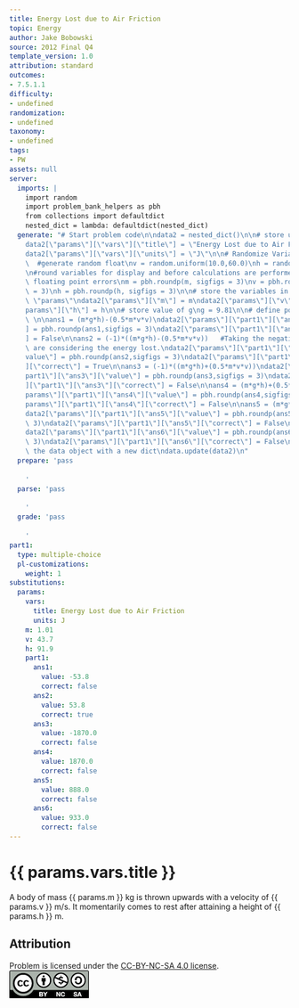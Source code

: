 ```yaml
---
title: Energy Lost due to Air Friction
topic: Energy
author: Jake Bobowski
source: 2012 Final Q4
template_version: 1.0
attribution: standard
outcomes:
- 7.5.1.1
difficulty:
- undefined
randomization:
- undefined
taxonomy:
- undefined
tags:
- PW
assets: null
server:
  imports: |
    import random
    import problem_bank_helpers as pbh
    from collections import defaultdict
    nested_dict = lambda: defaultdict(nested_dict)
  generate: "# Start problem code\n\ndata2 = nested_dict()\n\n# store units etc\n\
    data2[\"params\"][\"vars\"][\"title\"] = \"Energy Lost due to Air Friction\"\n\
    data2[\"params\"][\"vars\"][\"units\"] = \"J\"\n\n# Randomize Variables\nm = random.uniform(0.50,3.00)\
    \  #generate random float\nv = random.uniform(10.0,60.0)\nh = random.uniform(5.0,100.0)\n\
    \n#round variables for display and before calculations are performed to avoid\
    \ floating point errors\nm = pbh.roundp(m, sigfigs = 3)\nv = pbh.roundp(v, sigfigs\
    \ = 3)\nh = pbh.roundp(h, sigfigs = 3)\n\n# store the variables in the dictionary\
    \ \"params\"\ndata2[\"params\"][\"m\"] = m\ndata2[\"params\"][\"v\"] = v\ndata2[\"\
    params\"][\"h\"] = h\n\n# store value of g\ng = 9.81\n\n# define possible answers.\
    \ \n\nans1 = (m*g*h)-(0.5*m*v*v)\ndata2[\"params\"][\"part1\"][\"ans1\"][\"value\"\
    ] = pbh.roundp(ans1,sigfigs = 3)\ndata2[\"params\"][\"part1\"][\"ans1\"][\"correct\"\
    ] = False\n\nans2 = (-1)*((m*g*h)-(0.5*m*v*v))   #Taking the negative since we\
    \ are considering the energy lost.\ndata2[\"params\"][\"part1\"][\"ans2\"][\"\
    value\"] = pbh.roundp(ans2,sigfigs = 3)\ndata2[\"params\"][\"part1\"][\"ans2\"\
    ][\"correct\"] = True\n\nans3 = (-1)*((m*g*h)+(0.5*m*v*v))\ndata2[\"params\"][\"\
    part1\"][\"ans3\"][\"value\"] = pbh.roundp(ans3,sigfigs = 3)\ndata2[\"params\"\
    ][\"part1\"][\"ans3\"][\"correct\"] = False\n\nans4 = (m*g*h)+(0.5*m*v*v)\ndata2[\"\
    params\"][\"part1\"][\"ans4\"][\"value\"] = pbh.roundp(ans4,sigfigs = 3)\ndata2[\"\
    params\"][\"part1\"][\"ans4\"][\"correct\"] = False\n\nans5 = (m*g*h)-(0.5*m*v)\n\
    data2[\"params\"][\"part1\"][\"ans5\"][\"value\"] = pbh.roundp(ans5,sigfigs =\
    \ 3)\ndata2[\"params\"][\"part1\"][\"ans5\"][\"correct\"] = False\n\nans6 = (m*g*h)+(0.5*m*v)\n\
    data2[\"params\"][\"part1\"][\"ans6\"][\"value\"] = pbh.roundp(ans6,sigfigs =\
    \ 3)\ndata2[\"params\"][\"part1\"][\"ans6\"][\"correct\"] = False\n\n# Update\
    \ the data object with a new dict\ndata.update(data2)\n"
  prepare: 'pass

    '
  parse: 'pass

    '
  grade: 'pass

    '
part1:
  type: multiple-choice
  pl-customizations:
    weight: 1
substitutions:
  params:
    vars:
      title: Energy Lost due to Air Friction
      units: J
    m: 1.01
    v: 43.7
    h: 91.9
    part1:
      ans1:
        value: -53.8
        correct: false
      ans2:
        value: 53.8
        correct: true
      ans3:
        value: -1870.0
        correct: false
      ans4:
        value: 1870.0
        correct: false
      ans5:
        value: 888.0
        correct: false
      ans6:
        value: 933.0
        correct: false
---
```

# {{ params.vars.title }}
A body of mass {{ params.m }} kg is thrown upwards with a velocity of {{ params.v }} m/s.
It momentarily comes to rest after attaining a height of {{ params.h }} m.

## Attribution

Problem is licensed under the [CC-BY-NC-SA 4.0 license](https://creativecommons.org/licenses/by-nc-sa/4.0/).
![The Creative Commons 4.0 license requiring attribution-BY, non-commercial-NC, and share-alike-SA license.](https://raw.githubusercontent.com/firasm/bits/master/by-nc-sa.png)